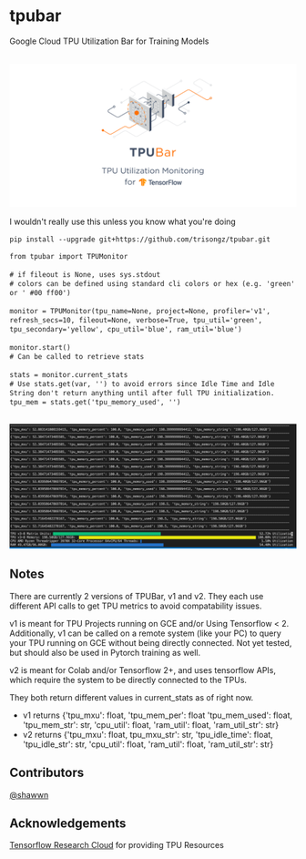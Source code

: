 # tpubar
 Google Cloud TPU Utilization Bar for Training Models
 
<p align="center">
    <br>
    <img src="docs/tpubar_img.png"/>
    <br>
<p>


I wouldn't really use this unless you know what you're doing

```shell
pip install --upgrade git+https://github.com/trisongz/tpubar.git
```




```python3
from tpubar import TPUMonitor

# if fileout is None, uses sys.stdout
# colors can be defined using standard cli colors or hex (e.g. 'green' or ' #00 ff00')

monitor = TPUMonitor(tpu_name=None, project=None, profiler='v1', refresh_secs=10, fileout=None, verbose=True, tpu_util='green', tpu_secondary='yellow', cpu_util='blue', ram_util='blue')

monitor.start()
# Can be called to retrieve stats

stats = monitor.current_stats
# Use stats.get(var, '') to avoid errors since Idle Time and Idle String don't return anything until after full TPU initialization.
tpu_mem = stats.get('tpu_memory_used', '')

```

<p align="center">
    <br>
    <img src="docs/tpumonitor.png"/>
    <br>
<p>

## Notes

There are currently 2 versions of TPUBar, v1 and v2. They each use different API calls to get TPU metrics to avoid compatability issues.

v1 is meant for TPU Projects running on GCE and/or Using Tensorflow < 2. Additionally, v1 can be called on a remote system (like your PC) to query your TPU running on GCE without being directly connected. Not yet tested, but should also be used in Pytorch training as well.

v2 is meant for Colab and/or Tensorflow 2+, and uses tensorflow APIs, which require the system to be directly connected to the TPUs.

They both return different values in current_stats as of right now.

- v1 returns {'tpu_mxu': float, 'tpu_mem_per': float 'tpu_mem_used': float, 'tpu_mem_str': str, 'cpu_util': float, 'ram_util': float, 'ram_util_str': str}
- v2 returns {'tpu_mxu': float, tpu_mxu_str': str, 'tpu_idle_time': float, 'tpu_idle_str': str, 'cpu_util': float, 'ram_util': float, 'ram_util_str': str}


## Contributors

[@shawwn](https://github.com/shawwn)

## Acknowledgements

[Tensorflow Research Cloud](https://www.tensorflow.org/tfrc) for providing TPU Resources